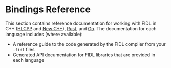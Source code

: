 # Bindings Reference

This section contains reference documentation for working with FIDL in
C++ ([HLCPP][hlcpp-bindings] and [New C++][cpp-bindings]),
[Rust][rust-bindings], and [Go][go-bindings].
The documentation for each language includes (where available):

  * A reference guide to the code generated by the FIDL compiler from your `.fidl` files
  * Generated API documentation for FIDL libraries that are provided in each language

<!-- xrefs -->
[hlcpp-bindings]: /docs/reference/fidl/bindings/hlcpp-bindings.md
[rust-bindings]: /docs/reference/fidl/bindings/rust-bindings.md
[cpp-bindings]: /docs/reference/fidl/bindings/cpp-bindings.md
[go-bindings]: /docs/reference/fidl/bindings/go-bindings.md
